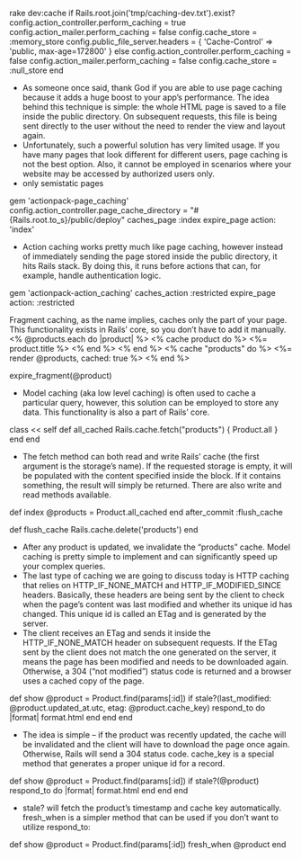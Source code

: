 rake dev:cache
if Rails.root.join('tmp/caching-dev.txt').exist?
  config.action_controller.perform_caching = true
  config.action_mailer.perform_caching = false
  config.cache_store = :memory_store
  config.public_file_server.headers = {
    'Cache-Control' => 'public, max-age=172800'
  }
else
  config.action_controller.perform_caching = false
  config.action_mailer.perform_caching = false
  config.cache_store = :null_store
end

- As someone once said, thank God if you are able to use page caching because it adds a huge boost to your app’s performance. The idea behind this technique is simple: the whole HTML page is saved to a file inside the public directory. On subsequent requests, this file is being sent directly to the user without the need to render the view and layout again.
- Unfortunately, such a powerful solution has very limited usage. If you have many pages that look different for different users, page caching is not the best option. Also, it cannot be employed in scenarios where your website may be accessed by authorized users only.
- only semistatic pages

gem 'actionpack-page_caching'
config.action_controller.page_cache_directory = "#{Rails.root.to_s}/public/deploy"
caches_page :index
expire_page action: 'index'

- Action caching works pretty much like page caching, however instead of immediately sending the page stored inside the public directory, it hits Rails stack. By doing this, it runs before actions that can, for example, handle authentication logic.

gem 'actionpack-action_caching'
caches_action :restricted
expire_page action: :restricted

Fragment caching, as the name implies, caches only the part of your page. This functionality exists in Rails’ core, so you don’t have to add it manually.
<% @products.each do |product| %>
  <% cache product do %>
    <%= product.title %>
  <% end %>
<% end %>
<% cache "products" do %>
  <%= render @products, cached: true %>
<% end %>
<!-- russain doll caching -->
expire_fragment(@product)

- Model caching (aka low level caching) is often used to cache a particular query, however, this solution can be employed to store any data. This functionality is also a part of Rails’ core.

class << self
  def all_cached
    Rails.cache.fetch("products") { Product.all }
  end
end

- The fetch method can both read and write Rails’ cache (the first argument is the storage’s name). If the requested storage is empty, it will be populated with the content specified inside the block. If it contains something, the result will simply be returned. There are also write and read methods available.

def index
  @products = Product.all_cached
end
after_commit :flush_cache

def flush_cache
  Rails.cache.delete('products')
end

- After any product is updated, we invalidate the “products” cache. Model caching is pretty simple to implement and can significantly speed up your complex queries.
- The last type of caching we are going to discuss today is HTTP caching that relies on HTTP_IF_NONE_MATCH and HTTP_IF_MODIFIED_SINCE headers. Basically, these headers are being sent by the client to check when the page’s content was last modified and whether its unique id has changed. This unique id is called an ETag and is generated by the server.
- The client receives an ETag and sends it inside the HTTP_IF_NONE_MATCH header on subsequent requests. If the ETag sent by the client does not match the one generated on the server, it means the page has been modified and needs to be downloaded again. Otherwise, a 304 (“not modified”) status code is returned and a browser uses a cached copy of the page.

def show
  @product = Product.find(params[:id])
  if stale?(last_modified: @product.updated_at.utc, etag: @product.cache_key)
    respond_to do |format|
      format.html
    end
  end
end

- The idea is simple – if the product was recently updated, the cache will be invalidated and the client will have to download the page once again. Otherwise, Rails will send a 304 status code. cache_key is a special method that generates a proper unique id for a record.

def show
  @product = Product.find(params[:id])
  if stale?(@product)
    respond_to do |format|
      format.html
    end
  end
end

- stale? will fetch the product’s timestamp and cache key automatically. fresh_when is a simpler method that can be used if you don’t want to utilize respond_to:

def show
  @product = Product.find(params[:id])
  fresh_when @product
end
